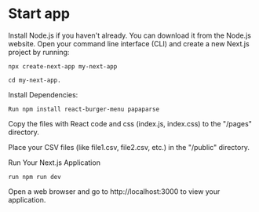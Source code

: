# Start app

Install Node.js if you haven't already. You can download it from the Node.js website.
Open your command line interface (CLI) and create a new Next.js project by running: 
    
    npx create-next-app my-next-app 
    
    cd my-next-app.

Install Dependencies:

    Run npm install react-burger-menu papaparse 


Copy the files with React code and css (index.js, index.css) to the "/pages" directory.

Place your CSV files (like file1.csv, file2.csv, etc.) in the "/public" directory.

Run Your Next.js Application

    run npm run dev

Open a web browser and go to http://localhost:3000 to view your application.
